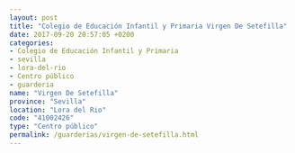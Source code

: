 ```yaml
---
layout: post
title: "Colegio de Educación Infantil y Primaria Virgen De Setefilla"
date: 2017-09-20 20:57:05 +0200
categories:
- Colegio de Educación Infantil y Primaria
- sevilla
- lora-del-rio
- Centro público
- guarderia
name: "Virgen De Setefilla"
province: "Sevilla"
location: "Lora del Rio"
code: "41002426"
type: "Centro público"
permalink: /guarderias/virgen-de-setefilla.html
---
```

